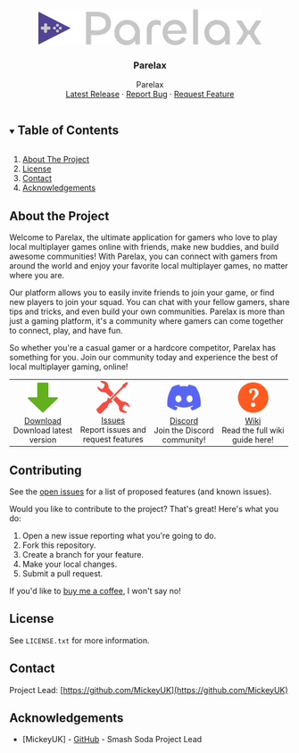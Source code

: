 <!-- PROJECT LOGO -->
<br />
<p align="center">
  <img src="img/logo.png">
  <h3 align="center">Parelax</h3>

  <p align="center">
    Parelax
    <br />
    <a href="https://github.com/MickeyUK/parelax/releases">Latest Release</a>
    ·
    <a href="https://github.com/MickeyUK/parelax/issues">Report Bug</a>
    ·
    <a href="https://github.com/MickeyUK/parelax/issues">Request Feature</a>
  </p>
</p>

<!-- TABLE OF CONTENTS -->
<details open="open">
  <summary><h2 style="display: inline-block">Table of Contents</h2></summary>
  <ol>
    <li>
      <a href="#about-the-project">About The Project</a>
    </li>
    <li><a href="#license">License</a></li>
    <li><a href="#contact">Contact</a></li>
    <li><a href="#acknowledgements">Acknowledgements</a></li>
  </ol>
</details>


## About the Project

Welcome to Parelax, the ultimate application for gamers who love to play local multiplayer games online with friends, make new buddies, and build awesome communities! With Parelax, you can connect with gamers from around the world and enjoy your favorite local multiplayer games, no matter where you are.

Our platform allows you to easily invite friends to join your game, or find new players to join your squad. You can chat with your fellow gamers, share tips and tricks, and even build your own communities. Parelax is more than just a gaming platform, it's a community where gamers can come together to connect, play, and have fun.

So whether you're a casual gamer or a hardcore competitor, Parelax has something for you. Join our community today and experience the best of local multiplayer gaming, online!


<table>
    <tr>
        <td align="center">
           <a href="https://github.com/MickeyUK/parelax/releases">
               <img src="github/Icons/download.png">
               <div>Download</div>
           </a>
           <div>Download latest<br>version</div>
        </td>
        <td align="center">
           <a href="https://github.com/MickeyUK/parelax/issues">
               <img width="60px" src="github/Icons/fix.png">
               <div>Issues</div>
           </a>
           <div>Report issues and<br>request features</div>
        </td>
        <td align="center">
           <a href="https://discord.gg/9ZHmwce">
               <img width="60px" src="github/Icons/discord.png">
               <div>Discord</div>
           </a>
           <div>Join the Discord<br>community!</div>
        </td>
        <td align="center">
           <a href="https://github.com/MickeyUK/parelax/wiki">
               <img width="60px" src="github/Icons/help.png">
               <div>Wiki</div>
           </a>
           <div>Read the full wiki<br>guide here!</div>
        </td>
    </tr>
</table>

## Contributing

See the [open issues](https://github.com/MickeyUK/parelax/issues) for a list of proposed features (and known issues).

Would you like to contribute to the project? That's great! Here's what you do:


1. Open a new issue reporting what you're going to do.
2. Fork this repository.
3. Create a branch for your feature.
4. Make your local changes.
5. Submit a pull request.

If you'd like to <a href="https://ko-fi.com/mickeyuk">buy me a coffee</a>, I won't say no!

## License

See `LICENSE.txt` for more information.


## Contact


Project Lead: [https://github.com/MickeyUK](https://github.com/MickeyUK)



<!-- ACKNOWLEDGEMENTS -->
## Acknowledgements

* [MickeyUK] - [GitHub](https://github.com/MickeyUK) - Smash Soda Project Lead
